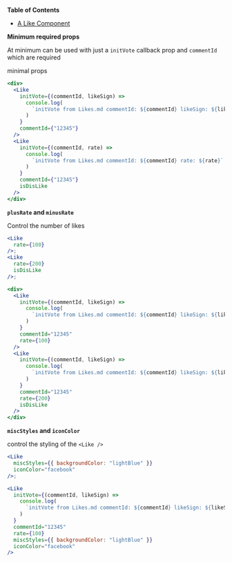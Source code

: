 <!-- START doctoc generated TOC please keep comment here to allow auto update -->

<!-- DON'T EDIT THIS SECTION, INSTEAD RE-RUN doctoc TO UPDATE -->

**Table of Contents**

* [A Like Component](#a-Like-component)

<!-- END doctoc generated TOC please keep comment here to allow auto update -->

**Minimum required props**

At minimum can be used with just a `initVote` callback prop and `commentId` which are required

minimal props

```jsx
<div>
  <Like
    initVote={(commentId, likeSign) =>
      console.log(
        `initVote from Likes.md commentId: ${commentId} likeSign: ${likeSign}`
      )
    }
    commentId={"12345"}
  />
  <Like
    initVote={(commentId, rate) =>
      console.log(
        `initVote from Likes.md commentId: ${commentId} rate: ${rate}`
      )
    }
    commentId={"12345"}
    isDisLike
  />
</div>
```

**`plusRate` and `minusRate`**

Control the number of likes

```jsx static
<Like
  rate={100}
/>;
<Like
  rate={200}
  isDisLike
/>;
```

```jsx
<div>
  <Like
    initVote={(commentId, likeSign) =>
      console.log(
        `initVote from Likes.md commentId: ${commentId} likeSign: ${likeSign}`
      )
    }
    commentId="12345"
    rate={100}
  />
  <Like
    initVote={(commentId, likeSign) =>
      console.log(
        `initVote from Likes.md commentId: ${commentId} likeSign: ${likeSign}`
      )
    }
    commentId="12345"
    rate={200}
    isDisLike
  />
</div>
```

**`miscStyles` and `iconColor`**

control the styling of the `<Like />`

```jsx static
<Like
  miscStyles={{ backgroundColor: "lightBlue" }}
  iconColor="facebook"
/>;
```

```jsx
<Like
  initVote={(commentId, likeSign) =>
    console.log(
      `initVote from Likes.md commentId: ${commentId} likeSign: ${likeSign}`
    )
  }
  commentId="12345"
  rate={100}
  miscStyles={{ backgroundColor: "lightBlue" }}
  iconColor="facebook"
/>
```
